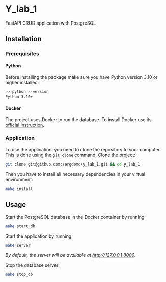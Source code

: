 # Y_lab_1
FastAPI CRUD application with PostgreSQL

## Installation

### Prerequisites

#### Python

Before installing the package make sure you have Python version 3.10 or higher installed:

```bash
>> python --version
Python 3.10+
```

#### Docker

The project uses Docker to run the database. To install Docker use its [official instruction](https://docs.docker.com/get-docker/).

### Application

To use the application, you need to clone the repository to your computer. This is done using the `git clone` command. Clone the project:

```bash
git clone git@github.com:sergdemc/y_lab_1.git && cd y_lab_1
```

Then you have to install all necessary dependencies in your virtual environment:

```bash
make install
```

## Usage

Start the PostgreSQL database in the Docker container by running: 
```bash
make start_db
```

Start the application by running:
```bash
make server
```
_By default, the server will be available at http://127.0.0.1:8000._

Stop the database server:
```bash
make stop_db
```
